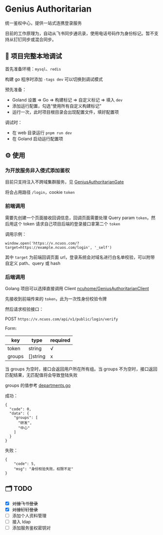 # Genius Authoritarian

统一鉴权中心，提供一站式连携登录服务

目前的工作原理为，自动从飞书同步通讯录，使用电话号码作为身份标记。暂不支持从钉钉同步或混合同步。

## :wrench: 项目完整本地调试

首先准备环境：`mysql`、`redis`

构建 go 程序时添加 `-tags dev` 可以切换到调试模式

预先准备：

+ Goland 设置 => Go => 构建标记 => 自定义标记  => 填入 `dev`
+ 添加运行配置，勾选“使用所有自定义构建标记”
+ 运行一次，此时项目根目录会出现配置文件，填好配置项

调试时：

+ 在 web 目录运行 `pnpm run dev`
+ 在 Goland 启动运行配置项

## :gear: 使用

### 为开放服务非入侵式添加鉴权

目前只支持注入不跨域集群服务，见 [GeniusAuthoritarianGate](https://github.com/ncuhome/GeniusAuthoritarianGate)

将会占用路径 `/login`，cookie `token`

### 前端调用

需要先创建一个页面接收回调信息，回调页面需要处理 Query param `token`，然后用这个 token 请求自己项目后端的登录接口拿第二个 `token`

调用示例：

```
window.open('https://v.ncuos.com/?target=https://example.ncuos.com/login', '_self')
```

其中 `target` 为前端回调页面 url，登录系统会对域名进行白名单校验，可以附带自定义 path、query 或 hash

### 后端调用

Golang 项目可以选择直接调用 Client [ncuhome/GeniusAuthoritarianClient](https://github.com/ncuhome/GeniusAuthoritarianClient)

先接收到前端传来的 `token`，此为一次性身份校验令牌

然后请求校验接口：

POST `https://v.ncuos.com/api/v1/public/login/verify`

Form:

| key    | type     | required |
|--------|----------|----------|
| token  | string   | √        |
| groups | []string | x        |

当 groups 为空时，接口会返回用户所在所有组。当 groups 不为空时，接口返回匹配结果，无匹配值将会导致登陆失败

groups 的值参考 [departments.go](/pkg/departments/departments.go)

成功：

```json5
{
  "code": 0,
  "data": {
    "groups": [
      "研发",
      "中心"
    ]
  }
}
```

失败：

```json5
{
    "code": 5,
    "msg": "身份校验失败，权限不足"
}
```

## :card_index_dividers: TODO

+ [x] ~~对接飞书登录~~
+ [x] ~~对接钉钉登录~~
+ [ ] 添加个人资料管理
+ [ ] 接入 ldap
+ [ ] 添加服务鉴权密钥对